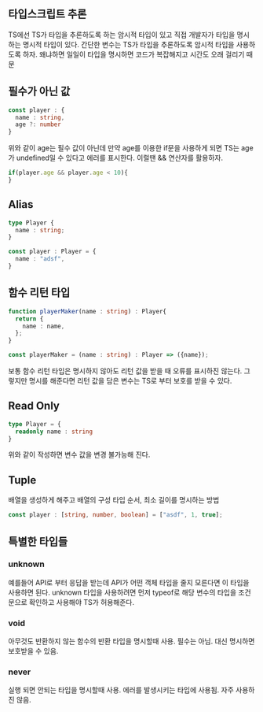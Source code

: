 ## 타입스크립트 추론
TS에선 TS가 타입을 추론하도록 하는 암시적 타입이 있고 직접 개발자가 타입을 명시하는 명시적 타입이 있다. 간단한 변수는 TS가 타입을 추론하도록 암시적 타입을 사용하도록 하자.
왜냐하면 일일이 타입을 명시하면 코드가 복잡해지고 시간도 오래 걸리기 때문

## 필수가 아닌 값
```ts
const player : {
  name : string,
  age ?: number
}
```
위와 같이 age는 필수 값이 아닌데 만약 age를 이용한 if문을 사용하게 되면 TS는 age가 undefined일 수 있다고 에러를 표시한다. 이럴땐 && 연산자를 활용하자.

```ts
if(player.age && player.age < 10){
}
```
## Alias
```ts
type Player {
  name : string;
}

const player : Player = {
  name : "adsf",
}
```
## 함수 리턴 타입
```ts
function playerMaker(name : string) : Player{
  return {
    name : name,
  };
}

const playerMaker = (name : string) : Player => ({name});
```
보통 함수 리턴 타입은 명시하지 않아도 리턴 값을 받을 때 오류를 표시하진 않는다. 그렇지만 명시를 해준다면 리턴 값을 담은 변수는 TS로 부터 보호를 받을 수 있다.

## Read Only
```ts
type Player = {
  readonly name : string
}
```
위와 같이 작성하면 변수 값을 변경 불가능해 진다.

## Tuple
배열을 생성하게 해주고 배열의 구성 타입 순서, 최소 길이를 명시하는 방법
```ts
const player : [string, number, boolean] = ["asdf", 1, true];
```
## 특별한 타입들

### unknown 
예를들어 API로 부터 응답을 받는데 API가 어떤 객체 타입을 줄지 모른다면 이 타입을 사용하면 된다. unknown 타입을 사용하려면 먼저 typeof로 해당 변수의 타입을 조건문으로
확인하고 사용해야 TS가 허용해준다.

### void
아무것도 반환하지 않는 함수의 반환 타입을 명시할때 사용. 필수는 아님. 대신 명시하면 보호받을 수 있음.

### never
실행 되면 안되는 타입을 명시할때 사용. 에러를 발생시키는 타입에 사용됨. 자주 사용하진 않음.



